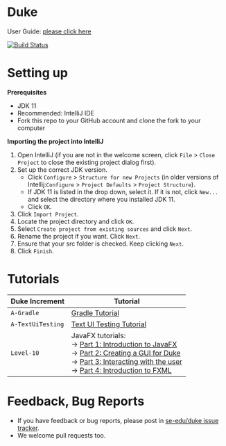 # Duke

User Guide: [please click here](/docs/README.md)

[![Build Status](https://travis-ci.org/le0tan/duke.svg?branch=master)](https://travis-ci.org/le0tan/duke)

# Setting up

**Prerequisites**

* JDK 11
* Recommended: IntelliJ IDE
* Fork this repo to your GitHub account and clone the fork to your computer

**Importing the project into IntelliJ**

1. Open IntelliJ (if you are not in the welcome screen, click `File` > `Close Project` to close the existing project dialog first).
1. Set up the correct JDK version.
   * Click `Configure` > `Structure for new Projects` (in older versions of Intellij:`Configure` > `Project Defaults` > `Project Structure`).
   * If JDK 11 is listed in the drop down, select it. If it is not, click `New...` and select the directory where you installed JDK 11.
   * Click `OK`.
1. Click `Import Project`.
1. Locate the project directory and click `OK`.
1. Select `Create project from existing sources` and click `Next`.
1. Rename the project if you want. Click `Next`.
1. Ensure that your src folder is checked. Keep clicking `Next`.
1. Click `Finish`.

# Tutorials 

Duke Increment | Tutorial
---------------|---------------
`A-Gradle` | [Gradle Tutorial](tutorials/gradleTutorial.md)
`A-TextUiTesting` | [Text UI Testing Tutorial](tutorials/textUiTestingTutorial.md)
`Level-10` | JavaFX tutorials:<br>→ [Part 1: Introduction to JavaFX][fx1]<br>→ [Part 2: Creating a GUI for Duke][fx2]<br>→ [Part 3: Interacting with the user][fx3]<br>→ [Part 4: Introduction to FXML][fx4]

[fx1]: <tutorials/javaFxTutorialPart1.md>
[fx2]: <tutorials/javaFxTutorialPart2.md>
[fx3]: <tutorials/javaFxTutorialPart3.md>
[fx4]: <tutorials/javaFxTutorialPart4.md>

# Feedback, Bug Reports

* If you have feedback or bug reports, please post in [se-edu/duke issue tracker](https://github.com/se-edu/duke/issues).
* We welcome pull requests too.
